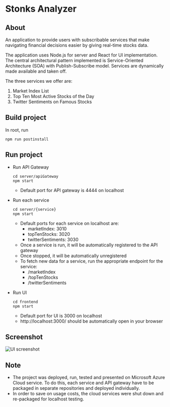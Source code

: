 # Stonks Analyzer

## About
An application to provide users with subscribable services that make navigating financial decisions easier by giving real-time stocks data. 

The application uses Node.js for server and React for UI implementation. The central architectural pattern implemented is Service-Oriented Architecture (SOA) with Publish-Subscribe model. Services are dynamically made available and taken off.


The three services we offer are:
1. Market Index List
2. Top Ten Most Active Stocks of the Day
3. Twitter Sentiments on Famous Stocks
  


## Build project

In root, run
```
npm run postinstall
```
    

## Run project

* Run API Gateway
    ```
    cd server/apiGateway
    npm start
    ```
    * Default port for API gateway is 4444 on localhost

* Run each service
    ```
    cd server/{service}
    npm start
    ```
    * Default ports for each service on localhost are: 
        * marketIndex: 3010
        * topTenStocks: 3020
        * twitterSentiments: 3030
    * Once a service is run, it will be automatically registered to the API gateway
    * Once stopped, it will be automatically unregistered
    * To fetch new data for a service, run the appropriate endpoint for the service:
        * /marketIndex
        * /topTenStocks
        * /twitterSentiments


* Run UI
    ```
    cd frontend
    npm start
    ```
    * Default port for UI is 3000 on localhost
    * http://localhost:3000/ should be automatically open in your browser

  
  
## Screenshot
![UI screenshot](https://github.com/dpannguyen/stonks-analyzer/blob/master/frontend/public/ui.png)



## Note

* The project was deployed, run, tested and presented on Microsoft Azure Cloud service. To do this, each service and API gateway have to be packaged in separate repositories and deployed individually. 
* In order to save on usage costs, the cloud services were shut down and re-packaged for localhost testing.